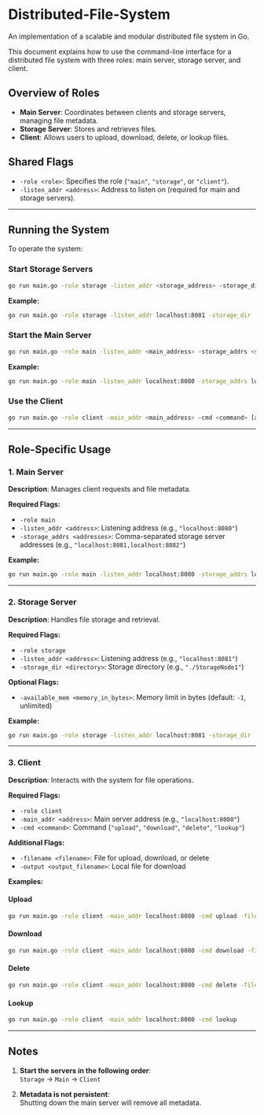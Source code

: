 # Distributed-File-System

An implementation of a scalable and modular distributed file system in Go.

This document explains how to use the command-line interface for a distributed file system with three roles: main server, storage server, and client.

## Overview of Roles

- **Main Server**: Coordinates between clients and storage servers, managing file metadata.  
- **Storage Server**: Stores and retrieves files.  
- **Client**: Allows users to upload, download, delete, or lookup files.

## Shared Flags

- `-role <role>`: Specifies the role (`"main"`, `"storage"`, or `"client"`).  
- `-listen_addr <address>`: Address to listen on (required for main and storage servers).

---

## Running the System

To operate the system:

### Start Storage Servers

```bash
go run main.go -role storage -listen_addr <storage_address> -storage_dir <directory> [-available_mem <memory_in_bytes>]
```

**Example:**

```bash
go run main.go -role storage -listen_addr localhost:8081 -storage_dir ./StorageNode1 -available_mem 1000000000
```

### Start the Main Server

```bash
go run main.go -role main -listen_addr <main_address> -storage_addrs <storage_addresses>
```

**Example:**

```bash
go run main.go -role main -listen_addr localhost:8080 -storage_addrs localhost:8081,localhost:8082
```

### Use the Client

```bash
go run main.go -role client -main_addr <main_address> -cmd <command> [additional flags]
```

---

## Role-Specific Usage

### 1. Main Server

**Description**: Manages client requests and file metadata.

**Required Flags:**

- `-role main`  
- `-listen_addr <address>`: Listening address (e.g., `"localhost:8080"`)  
- `-storage_addrs <addresses>`: Comma-separated storage server addresses (e.g., `"localhost:8081,localhost:8082"`)

**Example:**

```bash
go run main.go -role main -listen_addr localhost:8080 -storage_addrs localhost:8081,localhost:8082
```

---

### 2. Storage Server

**Description**: Handles file storage and retrieval.

**Required Flags:**

- `-role storage`  
- `-listen_addr <address>`: Listening address (e.g., `"localhost:8081"`)  
- `-storage_dir <directory>`: Storage directory (e.g., `"./StorageNode1"`)

**Optional Flags:**

- `-available_mem <memory_in_bytes>`: Memory limit in bytes (default: `-1`, unlimited)

**Example:**

```bash
go run main.go -role storage -listen_addr localhost:8081 -storage_dir ./StorageNode1 -available_mem 1000000000
```

---

### 3. Client

**Description**: Interacts with the system for file operations.

**Required Flags:**

- `-role client`  
- `-main_addr <address>`: Main server address (e.g., `"localhost:8080"`)  
- `-cmd <command>`: Command (`"upload"`, `"download"`, `"delete"`, `"lookup"`)

**Additional Flags:**

- `-filename <filename>`: File for upload, download, or delete  
- `-output <output_filename>`: Local file for download

**Examples:**

#### Upload

```bash
go run main.go -role client -main_addr localhost:8080 -cmd upload -filename test.txt
```

#### Download

```bash
go run main.go -role client -main_addr localhost:8080 -cmd download -filename test.txt -output downloaded.txt
```

#### Delete

```bash
go run main.go -role client -main_addr localhost:8080 -cmd delete -filename test.txt
```

#### Lookup

```bash
go run main.go -role client -main_addr localhost:8080 -cmd lookup
```

---

## Notes

1. **Start the servers in the following order**:  
   `Storage` → `Main` → `Client`

2. **Metadata is not persistent**:  
   Shutting down the main server will remove all metadata.
